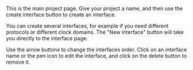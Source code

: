 This is the main project page. Give your project a name, and then use the create interface button to create an interface.

You can create several interfaces, for example if you need different protocols or different clock domains. The "New interface" button will take you directly to the interface page.

Use the arrow buttons to change the interfaces order. Click on an interface name or the pen icon to edit the interface, and click on the delete button to remove it.
